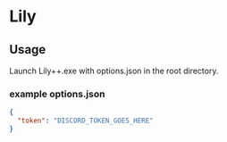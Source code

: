 # Lily

## Usage
Launch Lily++.exe with options.json in the root directory.

### example options.json
```json
{
  "token": "DISCORD_TOKEN_GOES_HERE"
}
```
